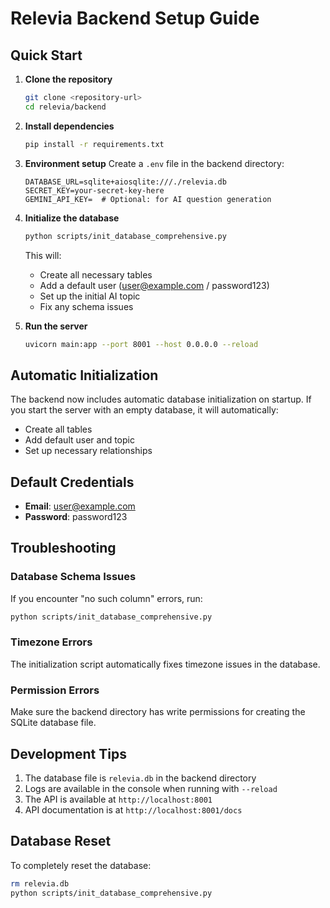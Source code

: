 # Relevia Backend Setup Guide

## Quick Start

1. **Clone the repository**
   ```bash
   git clone <repository-url>
   cd relevia/backend
   ```

2. **Install dependencies**
   ```bash
   pip install -r requirements.txt
   ```

3. **Environment setup**
   Create a `.env` file in the backend directory:
   ```env
   DATABASE_URL=sqlite+aiosqlite:///./relevia.db
   SECRET_KEY=your-secret-key-here
   GEMINI_API_KEY=  # Optional: for AI question generation
   ```

4. **Initialize the database**
   ```bash
   python scripts/init_database_comprehensive.py
   ```
   
   This will:
   - Create all necessary tables
   - Add a default user (user@example.com / password123)
   - Set up the initial AI topic
   - Fix any schema issues

5. **Run the server**
   ```bash
   uvicorn main:app --port 8001 --host 0.0.0.0 --reload
   ```

## Automatic Initialization

The backend now includes automatic database initialization on startup. If you start the server with an empty database, it will automatically:
- Create all tables
- Add default user and topic
- Set up necessary relationships

## Default Credentials

- **Email**: user@example.com
- **Password**: password123

## Troubleshooting

### Database Schema Issues
If you encounter "no such column" errors, run:
```bash
python scripts/init_database_comprehensive.py
```

### Timezone Errors
The initialization script automatically fixes timezone issues in the database.

### Permission Errors
Make sure the backend directory has write permissions for creating the SQLite database file.

## Development Tips

1. The database file is `relevia.db` in the backend directory
2. Logs are available in the console when running with `--reload`
3. The API is available at `http://localhost:8001`
4. API documentation is at `http://localhost:8001/docs`

## Database Reset

To completely reset the database:
```bash
rm relevia.db
python scripts/init_database_comprehensive.py
```
